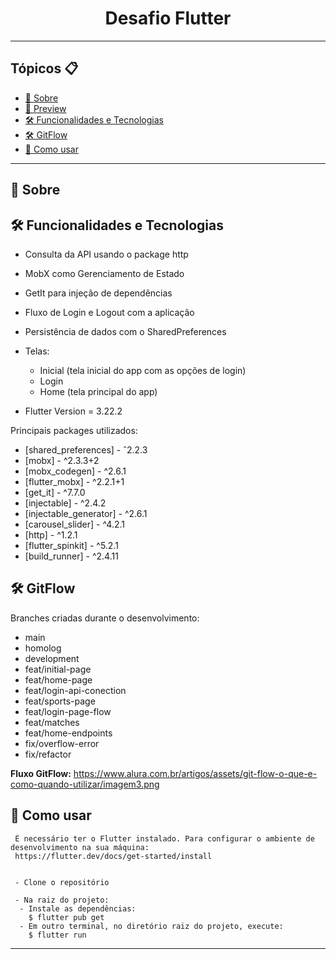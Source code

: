 <h1 align="center">Desafio Flutter</h1>

---

<h2>Tópicos 📋</h2>

   <p>

   - [📖 Sobre](#-sobre)
   - [📱 Preview](#-preview)
   - [🛠️ Funcionalidades e Tecnologias](#-funcionalidades-e-tecnologias-estudadas)
   - [🛠️ GitFlow](#-GitFlow)
   - [🤔 Como usar](#-como-usar)

   </p>

---

<h2>📖 Sobre</h2>

<h2>🛠️ Funcionalidades e Tecnologias </h2>


- Consulta da API usando o package http
- MobX como Gerenciamento de Estado
- GetIt para injeção de dependências
- Fluxo de Login e Logout com a aplicação
- Persistência de dados com o SharedPreferences

- Telas: 
  - Inicial (tela inicial do app com as opções de login)
  - Login 
  - Home (tela principal do app)

- Flutter Version = 3.22.2


Principais packages utilizados:
  - [shared_preferences] - ˆ2.2.3
  - [mobx] - ^2.3.3+2 
  - [mobx_codegen] - ^2.6.1 
  - [flutter_mobx] - ^2.2.1+1
  - [get_it] - ^7.7.0 
  - [injectable] - ^2.4.2 
  - [injectable_generator] - ^2.6.1 
  - [carousel_slider] - ^4.2.1 
  - [http] - ^1.2.1 
  - [flutter_spinkit] - ^5.2.1 
  - [build_runner] - ^2.4.11 



<h2>🛠️ GitFlow</h2>

Branches criadas durante o desenvolvimento:
  - main
  - homolog
  - development
  - feat/initial-page
  - feat/home-page
  - feat/login-api-conection
  - feat/sports-page
  - feat/login-page-flow
  - feat/matches
  - feat/home-endpoints
  - fix/overflow-error
  - fix/refactor

  **Fluxo GitFlow:** https://www.alura.com.br/artigos/assets/git-flow-o-que-e-como-quando-utilizar/imagem3.png



<h2>🤔 Como usar</h2>

  ```
   É necessário ter o Flutter instalado. Para configurar o ambiente de desenvolvimento na sua máquina:
   https://flutter.dev/docs/get-started/install


   - Clone o repositório

   - Na raiz do projeto:
    - Instale as dependências:
      $ flutter pub get
    - Em outro terminal, no diretório raiz do projeto, execute:
      $ flutter run
  ```

---

